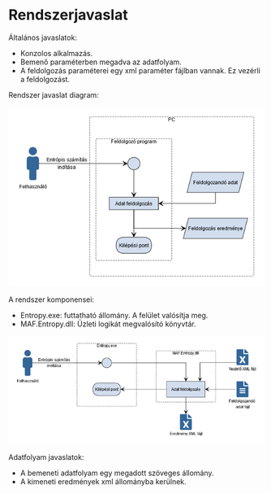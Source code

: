# Rendszerjavaslat

Általános javaslatok:
- Konzolos alkalmazás.
- Bemenő paraméterben megadva az adatfolyam.
- A feldolgozás paraméterei egy xml paraméter fájlban vannak. Ez vezérli a feldolgozást.

Rendszer javaslat diagram:

![rendszer javaslat](useCase1.png)


A rendszer komponensei:
- Entropy.exe: futtatható állomány. A felület valósítja meg.
- MAF.Entropy.dll: Üzleti logikát megvalósító könyvtár.

![rendszer komponens javaslat](rs1.png)

Adatfolyam javaslatok:
- A bemeneti adatfolyam egy megadott szöveges állomány.
- A kimeneti eredmények xml állományba kerülnek.

